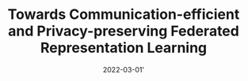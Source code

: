 ---
title: "Towards Communication-efficient and Privacy-preserving Federated Representation Learning"
collection: publications
permalink: /publication/2022-03-01-flesd
tldr: 'Based on the observed robustness against data i.i.d.-ness of contrastive methods, a similarity-based distillation method is used to design a novel federated representation learning framework, FLESD, which is verified to be more communication-efficient and privacy-preserving.'
date: 2022-03-01'
venue: '<i>International Workshop on Trustable, Verifiable and Auditable Federated Learning in Conjunction with AAAI (FL-AAAI),</i> 2022.'
paperurl: 'https://arxiv.org/pdf/2109.14611.pdf'
talkurl: 'https://www.youtube.com/watch?v=kXVZXKsnlqQ&t=5h14m54s'
codeurl: 'https://github.com/WOWNICE/FLESD'
img: '/images/publications/flesd.png'
authors: "<b>Haizhou Shi</b>, Youcai Zhang, Zijin Shen, Siliang Tang, Yaqian Li, Yandong Guo, Yueting Zhuang"
selected: true
---
